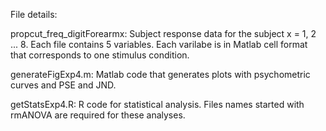 File details:

propcut_freq_digitForearmx: Subject response data for the subject x = 1, 2 ... 8. Each file contains 5 variables. Each varilabe is in Matlab cell format that corresponds to one stimulus condition.

generateFigExp4.m: Matlab code that generates plots with psychometric curves and PSE and JND.

getStatsExp4.R: R code for statistical analysis. Files names started with rmANOVA are required for these analyses.
